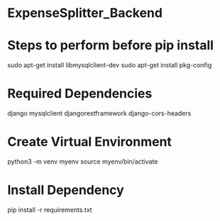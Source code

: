 # ExpenseSplitter_Backend

# Steps to perform before pip install 
sudo apt-get install libmysqlclient-dev
sudo apt-get install pkg-config

# Required Dependencies
django
mysqlclient
djangorestframework
django-cors-headers

# Create Virtual Environment
python3 -m venv myenv
source myenv/bin/activate

# Install Dependency
pip install -r requirements.txt